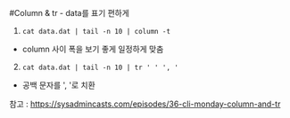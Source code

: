 #Column & tr - data를 표기 편하게

1. ```cat data.dat | tail -n 10 | column -t```
 - column 사이 폭을 보기 좋게 일정하게 맞춤
2. ```cat data.dat | tail -n 10 | tr ' ' ', '```
 - 공백 문자를 ', '로 치환

참고 : https://sysadmincasts.com/episodes/36-cli-monday-column-and-tr